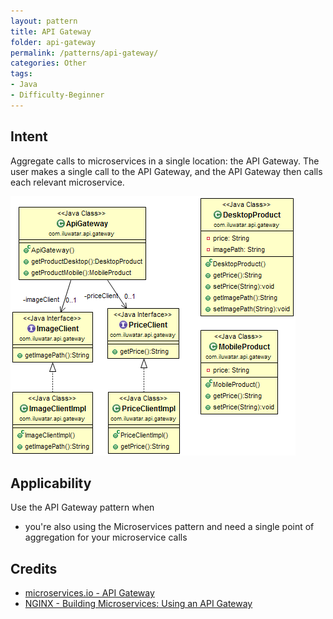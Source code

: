 ```yaml
---
layout: pattern
title: API Gateway
folder: api-gateway
permalink: /patterns/api-gateway/
categories: Other
tags:
- Java
- Difficulty-Beginner
---
```


## Intent

Aggregate calls to microservices in a single location: the API Gateway. The user makes a single
call to the API Gateway, and the API Gateway then calls each relevant microservice.

![alt text](./etc/api-gateway.png "API Gateway")

## Applicability

Use the API Gateway pattern when

* you're also using the Microservices pattern and need a single point of aggregation for your
microservice calls

## Credits

* [microservices.io - API Gateway](http://microservices.io/patterns/apigateway.html)
* [NGINX - Building Microservices: Using an API Gateway](https://www.nginx.com/blog/building-microservices-using-an-api-gateway/)
